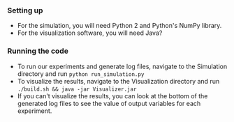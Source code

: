 ### Setting up

- For the simulation, you will need Python 2 and Python's NumPy library.
- For the visualization software, you will need Java?

### Running the code

- To run our experiments and generate log files, navigate to the Simulation directory and run `python run_simulation.py`
- To visualize the results, navigate to the Visualization directory and run `./build.sh && java -jar Visualizer.jar`
- If you can't visualize the results, you can look at the bottom of the generated log files to see the value of output variables for each experiment.
